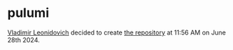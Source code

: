 # pulumi
[Vladimir Leonidovich](https://github.com/VladimirCreator/) decided to create [the repository](https://github.com/VladimirCreator/pulumi/) at 11:56 AM on June 28th 2024.
